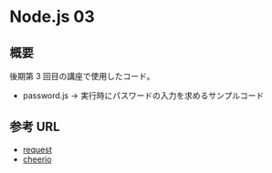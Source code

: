 Node.js 03
==========

概要
---
後期第 3 回目の講座で使用したコード。

* password.js -> 実行時にパスワードの入力を求めるサンプルコード 

参考 URL
--------
* [request](https://github.com/mikeal/request)
* [cheerio](http://matthewmueller.github.io/cheerio/)
